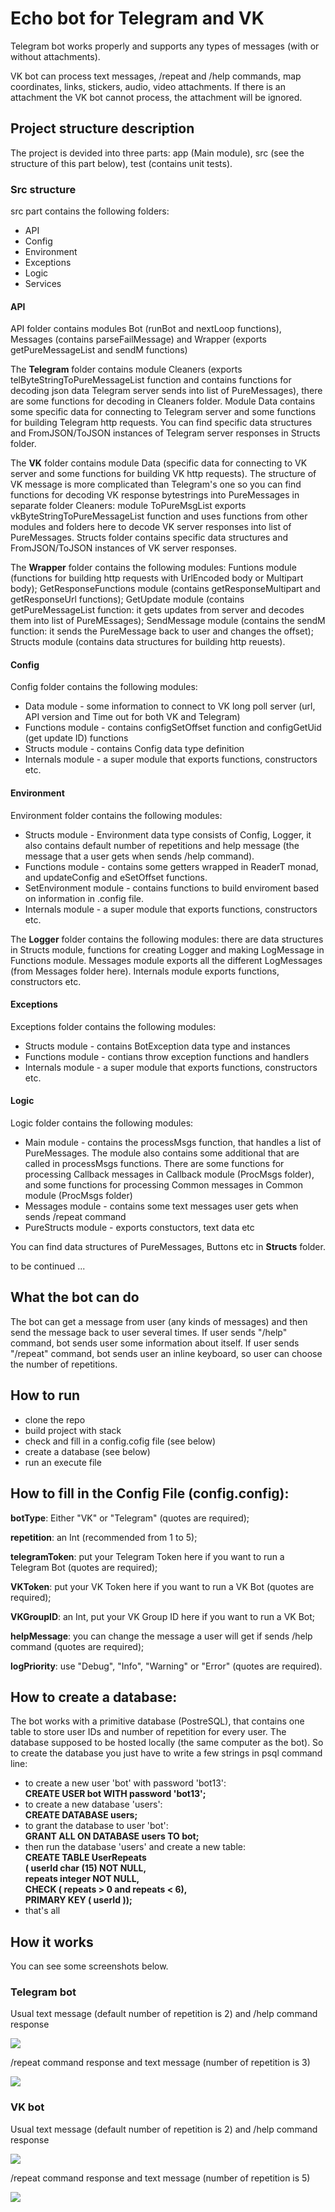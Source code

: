 # Echo bot for Telegram and VK 

<p> Telegram bot works properly and supports any types of messages (with or without attachments).  </p>
<p> VK bot can process text messages, /repeat and /help commands, map coordinates, links, stickers, audio, video attachments. If there is an attachment the VK bot cannot process, the attachment will be ignored.   </p>

## Project structure description

<p> The project is devided into three parts: app (Main module), src (see the structure of this part below), test (contains unit tests). </p> 

### Src structure

<p> src part contains the following folders: </p>

- API  
- Config  
- Environment 
- Exceptions  
- Logic  
- Services  

#### API 
<p> API folder contains modules Bot (runBot and nextLoop functions), Messages (contains parseFailMessage) and Wrapper (exports getPureMessageList and sendM functions) </p>

<p> The <b>Telegram</b> folder contains module Cleaners (exports telByteStringToPureMessageList function and contains functions for decoding json data Telegram server sends into list of PureMessages), there are some functions for decoding in Cleaners folder. Module Data contains some specific data for connecting to Telegram server and some functions for building Telegram http requests. You can find specific data structures and FromJSON/ToJSON instances of Telegram server responses in Structs folder. </p>

<p> The <b>VK</b> folder contains module Data (specific data for connecting to VK server and some functions for building VK http requests). The structure of VK message is more complicated than Telegram's one so you can find functions for decoding VK response bytestrings into PureMessages in separate folder Cleaners: module ToPureMsgList exports vkByteStringToPureMessageList function and uses functions from other modules and folders here to decode VK server responses into list of PureMessages. Structs folder contains specific data structures and FromJSON/ToJSON instances of VK server responses.</p>

<p> The <b>Wrapper</b> folder contains the following modules: Funtions module (functions for building http requests with UrlEncoded body or Multipart body); GetResponseFunctions module (contains getResponseMultipart and getResponseUrl functions); GetUpdate module (contains getPureMessageList function: it gets updates from server and decodes them into list of PureMEssages); SendMessage module (contains the sendM function: it sends the PureMessage back to user and changes the offset); Structs module (contains data structures for building http reuests). </p>

#### Config
<p> Config folder contains the following modules: </p>

- Data module - some information to connect to VK long poll server (url, API version and Time out for both VK and Telegram)
- Functions module - contains configSetOffset function and configGetUid (get update ID) functions
- Structs module - contains Config data type definition 
- Internals module - a super module that exports functions, constructors etc.

#### Environment 
<p> Environment folder contains the following modules: </p>

- Structs module - Environment data type consists of Config, Logger, it also contains default number of repetitions and help message (the message that a user gets when sends /help command).
- Functions module - contains some getters wrapped in ReaderT monad, and updateConfig and eSetOffset functions.
- SetEnvironment module - contains functions to build enviroment based on information in .config file.
- Internals module - a super module that exports functions, constructors etc.

<p> The <b>Logger</b> folder contains the following modules: there are data structures in Structs module, functions for creating Logger and making LogMessage in Functions module. Messages module exports all the different LogMessages (from Messages folder here). Internals module exports functions, constructors etc.

#### Exceptions 
<p> Exceptions folder contains the following modules: </p>

- Structs module - contains BotException data type and instances
- Functions module - contians throw exception functions and handlers
- Internals module - a super module that exports functions, constructors etc.

#### Logic
<p> Logic folder contains the following modules: </p>

- Main module - contains the processMsgs function, that handles a list of PureMessages. The module also contains some additional that are called in processMsgs functions. There are some functions for processing Callback messages in Callback module (ProcMsgs folder), and some functions for processing Common messages in Common module (ProcMsgs folder)
- Messages module - contains some text messages user gets when sends /repeat command
- PureStructs module - exports constuctors, text data etc 

<p>You can find data structures of PureMessages, Buttons etc in <b>Structs</b> folder.</p>


<p> to be continued ... </p>



## What the bot can do 

<p> The bot can get a message from user (any kinds of messages) and then send the message back to user several times. If user sends "/help" command, bot sends user some information about itself. If user sends "/repeat" command, bot sends user an inline keyboard, so user can choose the number of repetitions.</p>

## How to run

- clone the repo
- build project with stack
- check and fill in a config.cofig file (see below)
- create a database (see below)
- run an execute file

## How to fill in the Config File (config.config):

<p><b>botType</b>: Either "VK" or "Telegram" (quotes are required); </p>
<p><b>repetition</b>: an Int (recommended from 1 to 5);</p>
<p><b>telegramToken</b>: put your Telegram Token here if you want to run a Telegram Bot (quotes are required);</p>
<p><b>VKToken</b>: put your VK Token here if you want to run a VK Bot  (quotes are required);</p>
<p><b>VKGroupID</b>: an Int, put your VK Group ID here if you want to run a VK Bot;</p>
<p><b>helpMessage</b>: you can change the message a user will get if sends /help command (quotes are required);</p>
<p><b>logPriority</b>: use "Debug", "Info", "Warning" or "Error" (quotes are required).</p>

## How to create a database:
<p>The bot works with a primitive database (PostreSQL), that contains one table to store user IDs and number of repetition for every user. The database supposed to be hosted locally (the same computer as the bot). So to create the database you just have to write a few strings in psql command line: </p> 

- to create a new user 'bot' with password 'bot13': <br> 
    <b> CREATE USER bot WITH password 'bot13'; </b>
- to create a new database 'users': <br> 
    <b> CREATE DATABASE users; </b>
- to grant the database to user 'bot':<br> 
    <b> GRANT ALL ON DATABASE users TO bot; </b>
- then run the database 'users' and create a new table: <br>
    <b>  CREATE TABLE UserRepeats <br>
    ( userId char (15) NOT NULL, <br>
    repeats integer NOT NULL, <br>
    CHECK ( repeats > 0 and repeats < 6), <br>
    PRIMARY KEY ( userId ));</b>
- that's all

## How it works
<p> You can see some screenshots below. </p>

### Telegram bot 
<p> Usual text message (default number of repetition is 2) and /help command response </p>
<p> <img src="https://user-images.githubusercontent.com/30144022/103772217-30ae8100-503a-11eb-9e66-017d6053ddae.png">
</p>

<p> /repeat command response and text message (number of repetition is 3) </p>
<p> <img src="https://user-images.githubusercontent.com/30144022/103865354-1fff1900-50d5-11eb-8fc8-e904bf8b7c40.png">
</p>

### VK bot 
<p> Usual text message (default number of repetition is 2) and /help command response </p>
<p> <img src="https://user-images.githubusercontent.com/30144022/103773538-46bd4100-503c-11eb-806f-f7ff7d75f1ed.png">
</p>

<p> /repeat command response and text message (number of repetition is 5) </p>
<p> <img src="https://user-images.githubusercontent.com/30144022/103865404-360cd980-50d5-11eb-98b7-14634ea570d5.png">
</p>

